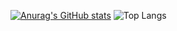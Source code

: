 
[![Anurag's GitHub stats](https://github-readme-stats.vercel.app/api?username=kim-dongho&theme=gruvbox_light&show_icons=truea&hide=contribs,prs)](https://github.com/anuraghazra/github-readme-stats)
![Top Langs](https://github-readme-stats.vercel.app/api/top-langs/?username=kim-dongho&theme=gruvbox_light&hide_progress=true)

<!--START_SECTION:waka-->
 
<!--END_SECTION:waka-->
